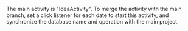 The main activity is "IdeaActivity". To merge the activity with the main branch, set a click listener for each date to start this activity, and synchronize the database name and operation with the main project.
